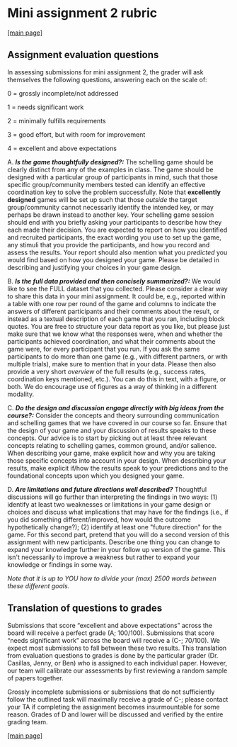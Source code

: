 # Mini assignment 2 rubric

[[main page]](../casillas-hli-spring2022-syllabus/)

## Assignment evaluation questions

In assessing submissions for mini assignment 2, the grader will ask themselves the following questions, answering each on the scale of:

0 = grossly incomplete/not addressed

1 = needs significant work

2 = minimally fulfills requirements

3 = good effort, but with room for improvement

4 = excellent and above expectations

A. _**Is the game thoughtfully designed?:**_ The schelling game should be clearly distinct from any of the examples in class. The game should be designed with a particular group of participants in mind, such that those specific group/community members tested can identify an effective coordination key to solve the problem successfully. Note that **excellently designed** games will be set up such that those _outside_ the target group/community cannot necessarily identify the intended key, or may perhaps be drawn instead to another key. Your schelling game session should end with you briefly asking your participants to describe how they each made their decision. You are expected to report on how you identified and recruited participants, the exact wording you use to set up the game, any stimuli that you provide the participants, and how you record and assess the results. Your report should also mention what you _predicted_ you would find based on how you designed your game. Please be detailed in describing and justifying your choices in your game design.

B. _**Is the full data provided and then concisely summarized?:**_ We would like to see the FULL dataset that you collected. Please consider a clear way to share this data in your mini assignment. It could be, e.g., reported within a table with one row per round of the game and columns to indicate the answers of different participants and their comments about the result, or instead as a textual description of each game that you ran, including block quotes. You are free to structure your data report as you like, but please just make sure that we know what the responses were, when and whether the participants achieved coordination, and what their comments about the game were, for every participant that you run. If you ask the same participants to do more than one game (e.g., with different partners, or with multiple trials), make sure to mention that in your data. Please then also provide a very short _overview_ of the full results (e.g., success rates, coordination keys mentioned, etc.). You can do this in text, with a figure, or both. We do encourage use of figures as a way of thinking in a different modality.

C. _**Do the design and discussion engage directly with big ideas from the course?:**_ Consider the concepts and theory surrounding communication and schelling games that we have covered in our course so far. Ensure that the design of your game and your discussion of results speaks to these concepts. Our advice is to start by picking out at least three relevant concepts relating to schelling games, common ground, and/or salience. When describing your game, make explicit how and why you are taking those specific concepts into account in your design. When describing your results, make explicit if/how the results speak to your predictions and to the foundational concepts upon which you designed your game.

D. _**Are limitations and future directions well described?**_ Thoughtful discussions will go further than interpreting the findings in two ways: (1) identify at least two weaknesses or limitations in your game design or choices and discuss what implications that may have for the findings (i.e., if you did something different/improved, how would the outcome hypothetically change?); (2) identify at least one "future direction" for the game. For this second part, pretend that you will do a second version of this assignment with new participants. Describe one thing you can change to expand your knowledge further in your follow up version of the game. This isn't necessarily to improve a weakness but rather to expand your knowledge or findings in some way.

_Note that it is up to YOU how to divide your (max) 2500 words between these different goals._

## Translation of questions to grades

Submissions that score “excellent and above expectations” across the board will receive a perfect grade (A; 100/100). Submissions that score “needs significant work” across the board will receive a (C-; 70/100). We expect most submissions to fall between these two results. This translation from evaluation questions to grades is done by the particular grader (Dr. Casillas, Jenny, or Ben) who is assigned to each individual paper. However, our team will calibrate our assessments by first reviewing a random sample of papers together.

Grossly incomplete submissions or submissions that do not sufficiently follow the outlined task will maximally receive a grade of C-; please contact your TA if completing the assignment becomes insurmountable for some reason. Grades of D and lower will be discussed and verified by the entire grading team.

[[main page]](../casillas-hli-spring2022-syllabus/)
